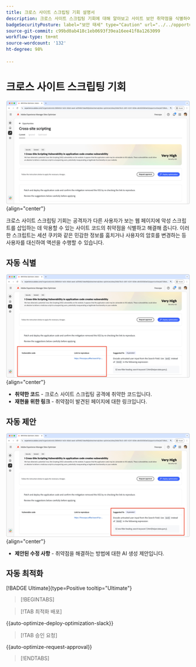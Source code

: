```yaml
---
title: 크로스 사이트 스크립팅 기회 설명서
description: 크로스 사이트 스크립팅 기회에 대해 알아보고 사이트 보안 취약점을 식별하여 해결하는 방법을 알아봅니다.
badgeSecurityPosture: label="보안 태세" type="Caution" url="../../opportunity-types/security-posture.md" tooltip="보안 태세"
source-git-commit: c99bd0ab418c1eb0693f39ea16ee41f8a1263099
workflow-type: tm+mt
source-wordcount: '132'
ht-degree: 98%

---
```



# 크로스 사이트 스크립팅 기회

![크로스 사이트 기회](./assets/cross-site-scripting/hero.png){align="center"}

크로스 사이트 스크립팅 기회는 공격자가 다른 사용자가 보는 웹 페이지에 악성 스크립트를 삽입하는 데 악용할 수 있는 사이트 코드의 취약점을 식별하고 해결해 줍니다. 이러한 스크립트는 세션 쿠키와 같은 민감한 정보를 훔치거나 사용자의 암호를 변경하는 등 사용자를 대신하여 액션을 수행할 수 있습니다.

## 자동 식별

![크로스 사이트 기회 자동 식별](./assets/cross-site-scripting/auto-identify.png){align="center"}

* **취약한 코드** - 크로스 사이트 스크립팅 공격에 취약한 코드입니다.
* **재현을 위한 링크** - 취약점이 발견된 페이지에 대한 링크입니다.

## 자동 제안

![크로스 사이트 기회 자동 제안](./assets/cross-site-scripting/auto-suggest.png){align="center"}

* **제안된 수정 사항** - 취약점을 해결하는 방법에 대한 AI 생성 제안입니다.

## 자동 최적화

[!BADGE Ultimate]{type=Positive tooltip="Ultimate"}

>[!BEGINTABS]

>[!TAB 최적화 배포]

{{auto-optimize-deploy-optimization-slack}}

>[!TAB 승인 요청]

{{auto-optimize-request-approval}}

>[!ENDTABS]
